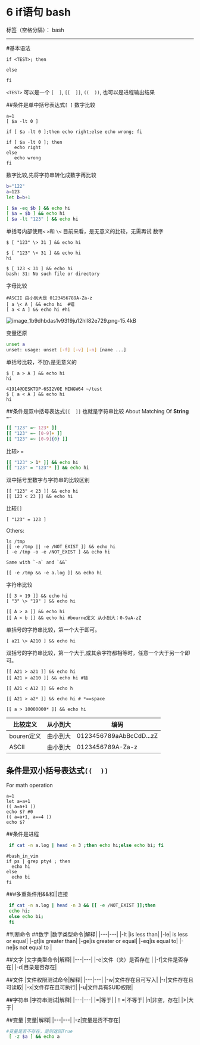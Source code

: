 ﻿# 6 if语句 bash

标签（空格分隔）： bash

---
#基本语法
```
if <TEST>; then

else

fi
```

`<TEST>` 可以是一个 `[  ]`, `[[  ]]`, `((  ))`, 也可以是进程输出结果

##条件是单中括号表达式`[ ]`
数字比较

```shell
a=1
[ $a -lt 0 ]
```
```shell
if [ $a -lt 0 ];then echo right;else echo wrong; fi
```
```shell
if [ $a -lt 0 ]; then
   echo right
else 
   echo wrong
fi
```
数字比较,先将字符串转化成数字再比较
```bash
b="122"
a=123
let b=b+1

[ $a -eq $b ] && echo hi
[ $a = $b ] && echo hi
[ $a -lt "123" ] && echo hi
```
单括号内部使用`<` `>`和 `\<`
目前来看，是无意义的比较，无需再试
数字
```
$ [ "123" \> 31 ] && echo hi

$ [ "123" \< 31 ] && echo hi
hi

$ [ 123 < 31 ] && echo hi
bash: 31: No such file or directory
```
字母比较
```
#ASCII 由小到大是 0123456789A-Za-z
[ a \< A ] && echo hi  #错
[ a < A ] && echo hi #hi
```
![image_1b9dhbdas1v9319ju12hll82e729.png-15.4kB][1]

变量还原
```bash
unset a
unset: usage: unset [-f] [-v] [-n] [name ...]
```
单括号比较，不加`\`是无意义的
```
$ [ a > A ] && echo hi
hi

41914@DESKTOP-6SI2VOE MINGW64 ~/test
$ [ a < A ] && echo hi
hi
```

##条件是双中括号表达式`[[  ]]`
也就是字符串比较
About Matching Of **String**
`=~`
```bash
[[ "123" =~ 123* ]]
[[ "123" =~ [0-9]+ ]]
[[ "123" =~ [0-9]{0} ]]

```
比较`>` `=`
```bash
[[ "123" > 1* ]] && echo hi
[[ "123" = "123"* ]] && echo hi
```
双中括号里数字与字符串的比较区别
```
[[ "123" < 23 ]] && echo hi
[[ 123 < 23 ]] && echo hi
```
比较`[]`
```
[ "123" = 123 ]
```

Others:

```
ls /tmp
[[ -e /tmp || -e /NOT_EXIST ]] && echo hi
[ -e /tmp -o -e /NOT_EXIST ] && echo hi

Same with `-a` and `&&`

[[ -e /tmp && -e a.log ]] && echo hi

```

字符串比较
```
[[ 3 > 19 ]] && echo hi 
[ "3" \> "19" ] && echo hi
```
```
[[ A > a ]] && echo hi 
[[ A < b ]] && echo hi #bourne定义 从小到大：0-9aA-zZ
```
单括号的字符串比较，第一个大于即可。
```
[ a21 \> A210 ] && echo hi
```
双括号的字符串比较，第一个大于,或其余字符都相等时，任意一个大于另一个即可。
```
[[ A21 > a21 ]] && echo hi
[[ A21 > a210 ]] && echo hi #错

[[ A21 < A12 ]] && echo h

[[ A21 > a2* ]] && echo hi # *==space

[[ a > 10000000* ]] && echo hi 

```

|比较定义|从小到大|编码|
|---|---|---|
|bouren定义|由小到大|0123456789aAbBcCdD...zZ|
|ASCII| 由小到大| 0123456789A-Za-z|

## 条件是双小括号表达式`((  ))`

For math operation

```
a=1
let a=a+1
(( a=a+1 ))
echo $? #0
(( a=a+1, a==4 ))
echo $?
```
##条件是进程
```bash
 if cat -n a.log | head -n 3 ;then echo hi;else echo bi; fi
```
```
#bash_in_vim
if ps | grep pty4 ; then
  echo hi
else 
  echo bi 
fi
```
###多重条件用&&和||连接
```bash
 if cat -n a.log | head -n 3 && [[ -e /NOT_EXIST ]];then 
 echo hi;
 else echo bi; 
 fi
```

#判断命令
##数字
|数字类型命令|解释|
|---|---|
|-lt |is less than|
|-le| is less or equal|
|-gt|is greater than|
|-ge|is greater or equal|
|-eq|is equal to|
|-ne|is not equal to |

##文字
|文字类型命令|解释|
|---|---|
|-e|文件（夹）是否存在   |
|-f|文件是否存在|
|-d|目录是否存在|

##文件
|文件权限测试命令|解释|
|---|---|
|-w|文件存在且可写入|
|-r|文件存在且可读取|
|-x|文件存在且可执行|
|-u|文件具有SUID权限|

##字符串
|字符串测试|解释|
|---|---|
|=|等于|
|！=|不等于|
|n|非空，存在|
|>|大于|

##变量
|变量|解释|
|---|---|
|-z|变量是否不存在|
```bash
#变量是否不存在，是则返回True
 [ -z $a ] && echo a

```


  [1]: http://static.zybuluo.com/419145138/jukp8swt3ak9mwhb6xo9islv/image_1b9dhbdas1v9319ju12hll82e729.png
